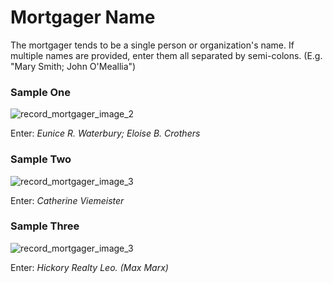 # Mortgager Name
<p>The mortgager tends to be a single person or organization's name. If multiple names are provided, enter them all separated by semi-colons. (E.g. "Mary Smith; John O'Meallia")</p>
<div id="accordion-help-modal">
<!--  <h3>Sample One</h3>-->
<!--  <div class="modal-field-guide" >-->
<!--    <img src="/images/t_mortgager_1.png" alt="record_mortgager_image_1">-->
<!--  <p>Shan Hashomain Synagogue</p>-->
<!--  </div>-->
  <h3>Sample One</h3>
  <div class="modal-field-guide" >
    <img src="/images/t_mortgager_2.png" alt="record_mortgager_image_2">
  <p>Enter: <em>Eunice R. Waterbury; Eloise B. Crothers</em></p>
  </div>
  <h3>Sample Two</h3>
  <div class="modal-field-guide" >
    <img src="/images/t_mortgager_3.png" alt="record_mortgager_image_3">
  <p>Enter: <em>Catherine Viemeister</em></p>
  </div>
  <h3>Sample Three</h3>
  <div class="modal-field-guide" >
    <img src="/images/t_mortgager_4.png" alt="record_mortgager_image_3">
  <p>Enter: <em>Hickory Realty Leo. (Max Marx)</em></p>
  </div>
</div>
